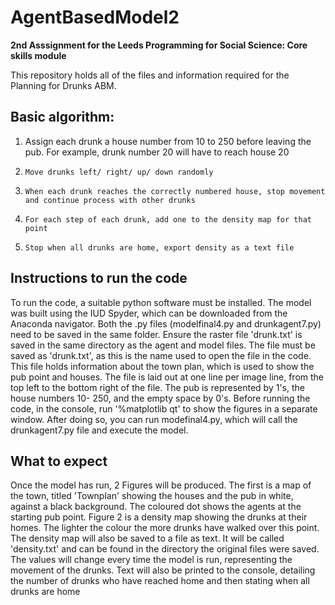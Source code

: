 # AgentBasedModel2
**2nd Asssignment for the Leeds Programming for Social Science: Core skills module**

This repository holds all of the files and information required for the Planning for Drunks ABM.

## Basic algorithm:
1. Assign each drunk a house number from 10 to 250 before leaving the pub. 
For example, drunk number 20 will have to reach house 20
2.     Move drunks left/ right/ up/ down randomly
3.     When each drunk reaches the correctly numbered house, stop movement and continue process with other drunks
4.     For each step of each drunk, add one to the density map for that point
5.     Stop when all drunks are home, export density as a text file

## Instructions to run the code
To run the code, a suitable python software must be installed. The model was built using the IUD Spyder, which can be downloaded from the Anaconda navigator.
Both the .py files (modelfinal4.py and drunkagent7.py) need to be saved in the same folder. Ensure the raster file 'drunk.txt' is saved in the same directory as the agent and model files. The file must be saved as 'drunk.txt', as this is the name used to open the file in the code.
This file holds information about the town plan, which is used to show the pub point and houses. The file is laid out at one line per image line, from the top left to the bottom right of the file. The pub is represented by 1's, the house numbers 10- 250, and the empty space by 0's.
Before running the code, in the console, run '%matplotlib qt' to show the figures in a separate window. After doing so, you can run modefinal4.py, which will call the drunkagent7.py file and execute the model.

## What to expect
Once the model has run, 2 Figures will be produced. The first is a map of the town, titled 'Townplan' showing the houses and the pub in white, against a black background. The coloured dot shows the agents at the starting pub point.
Figure 2 is a density map showing the drunks at their homes. The lighter the colour the more drunks have walked over this point.
The density map will also be saved to a file as text. It will be called 'density.txt' and can be found in the directory the original files were saved. The values will change every time the model is run, representing the movement of the drunks.
Text will also be printed to the console, detailing the number of drunks who have reached home and then stating when all drunks are home
